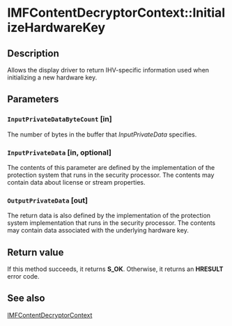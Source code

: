 # IMFContentDecryptorContext::InitializeHardwareKey

## Description

 Allows the display driver to return IHV-specific information used when initializing a new hardware key.

## Parameters

### `InputPrivateDataByteCount` [in]

The number of bytes in the buffer that *InputPrivateData* specifies.

### `InputPrivateData` [in, optional]

The contents of this parameter are defined by the implementation of
the protection system that runs in the security processor. The contents may contain data about license or stream properties.

### `OutputPrivateData` [out]

The return data is also defined by the implementation of the protection system implementation
that runs in the security processor. The contents may contain data associated with the underlying hardware key.

## Return value

If this method succeeds, it returns **S_OK**. Otherwise, it returns an **HRESULT** error code.

## See also

[IMFContentDecryptorContext](https://learn.microsoft.com/windows/desktop/api/mfidl/nn-mfidl-imfcontentdecryptorcontext)